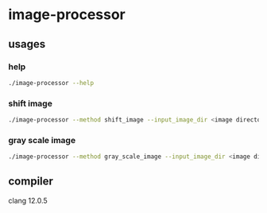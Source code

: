 # image-processor
## usages
### help
```bash
./image-processor --help
```
### shift image
```bash
./image-processor --method shift_image --input_image_dir <image directory> --offset_x <offset x axis>  --offset_x <offset y axis>
```
### gray scale image
```bash
./image-processor --method gray_scale_image --input_image_dir <image directory> --offset_x <offset x axis>  --offset_x <offset y axis>
```
## compiler 
clang 12.0.5